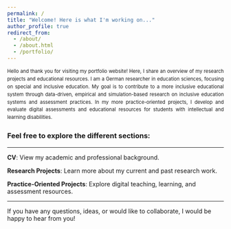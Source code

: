 ```yaml
---
permalink: /
title: "Welcome! Here is what I'm working on..."
author_profile: true
redirect_from: 
  - /about/
  - /about.html
  - /portfolio/
---
```

<div style="font-size: 0.8em; line-height: 1.6; text-align: justify; max-width: 800px">
Hello and thank you for visiting my portfolio website! Here, I share an overview of my research projects and  educational resources. I am a German researcher in education sciences, focusing on special and inclusive education. My goal is to contribute to a more inclusive educational system through data-driven, empirical and simulation-based research on inclusive education systems and assessment practices. In my more practice-oriented projects, I develop and evaluate digital assessments and  educational resources for students with intellectual and learning disabilities.
</div>

### Feel free to explore the different sections:
---

   **CV**: View my academic and professional background.
   
   **Research Projects**: Learn more about my current and past research work.
   
   **Practice-Oriented Projects**: Explore digital teaching, learning, and assessment resources.


---

If you have any questions, ideas, or would like to collaborate, I would be happy to hear from you!

